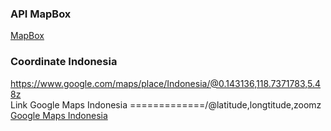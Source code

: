 ### API MapBox
[MapBox](https://account.mapbox.com/)

### Coordinate Indonesia
https://www.google.com/maps/place/Indonesia/@0.143136,118.7371783,5.48z <br>
Link Google Maps Indonesia =============/@latitude,longtitude,zoomz <br>
[Google Maps Indonesia](https://www.google.com/maps/place/Indonesia/@0.143136,118.7371783,5.48z)
 
